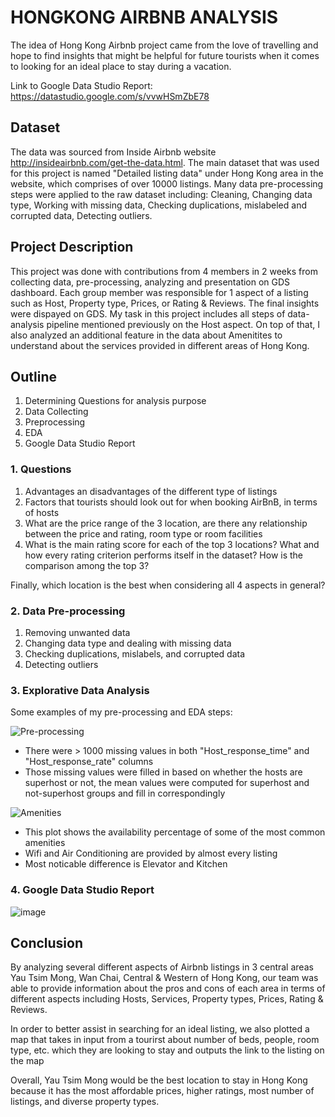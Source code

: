 #  HONGKONG AIRBNB ANALYSIS
The idea of Hong Kong Airbnb project came from the love of travelling and hope to find insights that might be helpful for future tourists when it comes to looking for an ideal place to stay during a vacation.

Link to Google Data Studio Report: https://datastudio.google.com/s/vvwHSmZbE78

## Dataset
The data was sourced from Inside Airbnb website http://insideairbnb.com/get-the-data.html.
The main dataset that was used for this project is named "Detailed listing data" under Hong Kong area in the website, which comprises of over 10000 listings.
Many data pre-processing steps were applied to the raw dataset including: Cleaning, Changing data type, Working with missing data, Checking duplications, mislabeled and corrupted data, Detecting outliers.

## Project Description
This project was done with contributions from 4 members in 2 weeks from collecting data, pre-processing, analyzing and presentation on GDS dashboard. Each group member was responsible for 1 aspect of a listing such as Host, Property type, Prices, or Rating & Reviews. The final insights were dispayed on GDS. My task in this project includes all steps of data-analysis pipeline mentioned previously on the Host aspect. On top of that, I also analyzed an additional feature in the data about Amenitites to understand about the services provided in different areas of Hong Kong.

## Outline
1. Determining Questions for analysis purpose
2. Data Collecting
3. Preprocessing
4. EDA
5. Google Data Studio Report

### 1. Questions 
1. Advantages an disadvantages of the different type of listings
2. Factors that tourists should look out for when booking AirBnB, in terms of hosts
3. What are the price range of the 3 location, are there any relationship between the price and rating, room type or room facilities
4. What is the main rating score for each of the top 3 locations? What and how every rating criterion performs itself in the dataset? How is the comparison among the top 3?

Finally, which location is the best when considering all 4 aspects in general?

### 2. Data Pre-processing
1. Removing unwanted data
2. Changing data type and dealing with missing data
3. Checking duplications, mislabels, and corrupted data
4. Detecting outliers

### 3. Explorative Data Analysis
Some examples of my pre-processing and EDA steps:

![Pre-processing](https://user-images.githubusercontent.com/84905432/135478163-91a15f57-31a9-40ba-9e16-23806b080065.png)

- There were > 1000 missing values in both "Host_response_time" and "Host_response_rate" columns
- Those missing values were filled in based on whether the hosts are superhost or not, the mean values were computed for superhost and not-superhost groups and fill in correspondingly

![Amenities](https://user-images.githubusercontent.com/84905432/135466115-9cc812d3-ed8f-4858-9ce6-14406f736324.png)

- This plot shows the availability percentage of some of the most common amenities 
- Wifi and Air Conditioning are provided by almost every listing
- Most noticable difference is Elevator and Kitchen 

### 4. Google Data Studio Report

![image](https://user-images.githubusercontent.com/84905432/135481566-8932f544-b7d1-4327-9f96-0b4f6472af22.png)

## Conclusion

By analyzing several different aspects of Airbnb listings in 3 central areas Yau Tsim Mong, Wan Chai, Central & Western of Hong Kong, our team was able to provide information about the pros and cons of each area in terms of different aspects including Hosts, Services, Property types, Prices, Rating & Reviews.

In order to better assist in searching for an ideal listing, we also plotted a map that takes in input from a tourirst about number of beds, people, room type, etc. which they are looking to stay and outputs the link to the listing on the map

Overall, Yau Tsim Mong would be the best location to stay in Hong Kong because it has the most affordable prices, higher ratings, most number of listings, and diverse property types.
